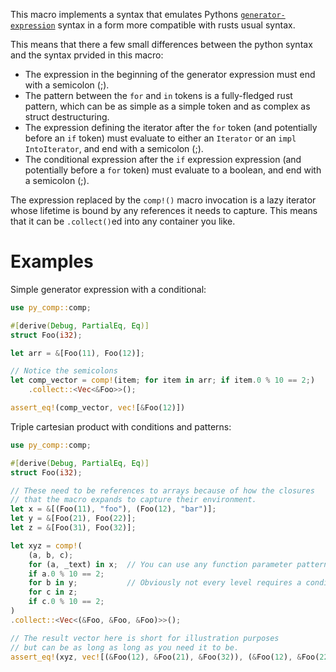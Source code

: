 This macro implements a syntax that emulates Pythons
[`generator-expression`] syntax in a form more compatible with rusts
usual syntax.

This means that there a few small differences between the python syntax
and the syntax prvided in this macro:

* The expression in the beginning of the generator expression
  must end with a semicolon (;).
* The pattern between the `for` and `in` tokens is a fully-fledged
  rust pattern, which can be as simple as a simple token and as complex
  as struct destructuring.
* The expression defining the iterator after the `for` token
  (and potentially before an `if` token) must  evaluate to either an
  `Iterator` or an `impl IntoIterator`, and end with a semicolon (;).
* The conditional expression after the `if` expression expression
  (and potentially before a `for` token) must evaluate to a boolean,
  and end with a semicolon (;).

The expression replaced by the `comp!()` macro invocation is a lazy
iterator whose lifetime is bound by any references it needs to capture.
This means that it can be `.collect()`ed into any container you like.

# Examples

Simple generator expression with a conditional:
```rust
use py_comp::comp;

#[derive(Debug, PartialEq, Eq)]
struct Foo(i32);

let arr = &[Foo(11), Foo(12)];

// Notice the semicolons
let comp_vector = comp!(item; for item in arr; if item.0 % 10 == 2;)
    .collect::<Vec<&Foo>>();

assert_eq!(comp_vector, vec![&Foo(12)])
```

Triple cartesian product with conditions and patterns:
```rust
use py_comp::comp;

#[derive(Debug, PartialEq, Eq)]
struct Foo(i32);

// These need to be references to arrays because of how the closures
// that the macro expands to capture their environment.
let x = &[(Foo(11), "foo"), (Foo(12), "bar")];
let y = &[Foo(21), Foo(22)];
let z = &[Foo(31), Foo(32)];

let xyz = comp!(
    (a, b, c);
    for (a, _text) in x;  // You can use any function parameter pattern.
    if a.0 % 10 == 2;
    for b in y;           // Obviously not every level requires a conditional.
    for c in z;
    if c.0 % 10 == 2;
)
.collect::<Vec<(&Foo, &Foo, &Foo)>>();

// The result vector here is short for illustration purposes
// but can be as long as long as you need it to be.
assert_eq!(xyz, vec![(&Foo(12), &Foo(21), &Foo(32)), (&Foo(12), &Foo(22), &Foo(32))])
```

[`generator-expression`]: https://docs.python.org/3/reference/expressions.html#generator-expressions
